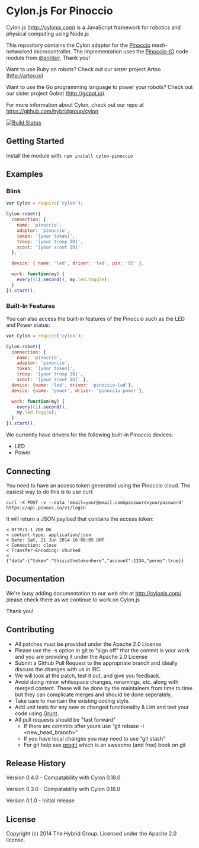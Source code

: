 # Cylon.js For Pinoccio

Cylon.js (http://cylonjs.com) is a JavaScript framework for robotics and
physical computing using Node.js

This repository contains the Cylon adaptor for the [Pinoccio](https://pinocc.io/) mesh-networked microcontroller. The implementation uses the [Pinoccio-IO](https://github.com/soldair/pinoccio-io) node module from [@soldair](https://github.com/soldair/). Thank you!

Want to use Ruby on robots? Check out our sister project Artoo (http://artoo.io)

Want to use the Go programming language to power your robots? Check out our
sister project Gobot (http://gobot.io).

For more information about Cylon, check out our repo at
https://github.com/hybridgroup/cylon

[![Build Status](https://secure.travis-ci.org/hybridgroup/cylon-pinoccio.png?branch=master)](http://travis-ci.org/hybridgroup/cylon-pinoccio)

## Getting Started

Install the module with: `npm install cylon-pinoccio`

## Examples

### Blink

```javascript
var Cylon = require('cylon');

Cylon.robot({
  connection: {
    name: 'pinoccio',
    adaptor: 'pinoccio',
    token: '[your token]',
    troop: '[your troop ID]',
    scout: '[your scout ID]'
  },

  device: { name: 'led', driver: 'led', pin: 'D5' },

  work: function(my) {
    every((1).second(), my.led.toggle);
  }
}).start();
```

### Built-In Features

You can also access the built-in features of the Pinoccio such as the LED and Power status:

```javascript
var Cylon = require('cylon');

Cylon.robot({
  connection: {
    name: 'pinoccio',
    adaptor: 'pinoccio',
    token: '[your token]',
    troop: '[your troop ID]',
    scout: '[your scout ID]' },
  device: {name: 'led', driver: 'pinoccio-led'},
  device: {name: 'power', driver: 'pinoccio-power'},

  work: function(my) {
    every((1).second(),
    my.led.toggle);
  }
}).start();
```

We currently have drivers for the following built-in Pinoccio devices:

- LED
- Power

## Connecting

You need to have an access token generated using the Pinoccio cloud. The easiest way to do this is to use curl:
```
curl -X POST -v --data 'email=your@email.com&password=yourpassword' https://api.pinocc.io/v1/login
```

It will return a JSON payload that contains the access token:
```
< HTTP/1.1 200 OK
< content-type: application/json
< Date: Sat, 21 Jun 2014 16:08:05 GMT
< Connection: close
< Transfer-Encoding: chunked
<
{"data":{"token":"thisisthetokenhere","account":1234,"perms":true}}
```

## Documentation
We're busy adding documentation to our web site at http://cylonjs.com/ please check there as we continue to work on Cylon.js

Thank you!

## Contributing

* All patches must be provided under the Apache 2.0 License
* Please use the -s option in git to "sign off" that the commit is your work and you are providing it under the Apache 2.0 License
* Submit a Github Pull Request to the appropriate branch and ideally discuss the changes with us in IRC.
* We will look at the patch, test it out, and give you feedback.
* Avoid doing minor whitespace changes, renamings, etc. along with merged content. These will be done by the maintainers from time to time but they can complicate merges and should be done seperately.
* Take care to maintain the existing coding style.
* Add unit tests for any new or changed functionality & Lint and test your code using [Grunt](http://gruntjs.com/).
* All pull requests should be "fast forward"
  * If there are commits after yours use “git rebase -i <new_head_branch>”
  * If you have local changes you may need to use “git stash”
  * For git help see [progit](http://git-scm.com/book) which is an awesome (and free) book on git

## Release History

Version 0.4.0 - Compatability with Cylon 0.18.0

Version 0.3.0 - Compatability with Cylon 0.16.0

Version 0.1.0 - Initial release

## License

Copyright (c) 2014 The Hybrid Group. Licensed under the Apache 2.0 license.
